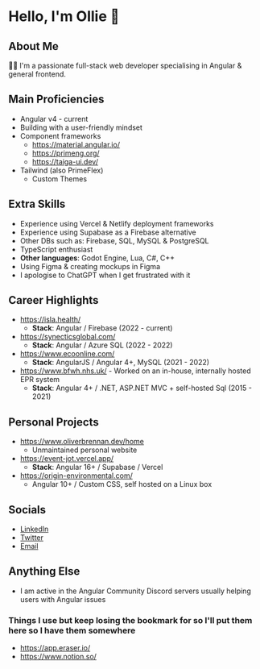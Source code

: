 # Hello, I'm Ollie 👋

## About Me
👨‍💻 I'm a passionate full-stack web developer specialising in Angular & general frontend.

## Main Proficiencies
- Angular v4 - current
- Building with a user-friendly mindset
- Component frameworks
  - https://material.angular.io/
  - https://primeng.org/
  - https://taiga-ui.dev/
- Tailwind (also PrimeFlex)
  - Custom Themes

## Extra Skills
- Experience using Vercel & Netlify deployment frameworks
- Experience using Supabase as a Firebase alternative
- Other DBs such as: Firebase, SQL, MySQL & PostgreSQL
- TypeScript enthusiast
- **Other languages**: Godot Engine, Lua, C#, C++
- Using Figma & creating mockups in Figma
- I apologise to ChatGPT when I get frustrated with it

## Career Highlights
- https://isla.health/
  - **Stack**: Angular / Firebase (2022 - current)
- https://synecticsglobal.com/
  - **Stack**: Angular / Azure SQL (2022 - 2022)
- https://www.ecoonline.com/
  - **Stack**: AngularJS / Angular 4+, MySQL (2021 - 2022)
- https://www.bfwh.nhs.uk/ - Worked on an in-house, internally hosted EPR system
  - **Stack**: Angular 4+ / .NET, ASP.NET MVC + self-hosted Sql (2015 - 2021)

## Personal Projects
- https://www.oliverbrennan.dev/home
  - Unmaintained personal website
- https://event-jot.vercel.app/
  - **Stack**: Angular 16+ / Supabase / Vercel
- https://origin-environmental.com/
  - Angular 10+ / Custom CSS, self hosted on a Linux box

## Socials 
- [LinkedIn](https://www.linkedin.com/in/oliver-brennan-414059134/)
- [Twitter](https://twitter.com/olliebrennan_)
- [Email](mailto:oliverbrennan05@gmail.com)

## Anything Else
- I am active in the Angular Community Discord servers usually helping users with Angular issues

### Things I use but keep losing the bookmark for so I'll put them here so I have them somewhere
- https://app.eraser.io/
- https://www.notion.so/

